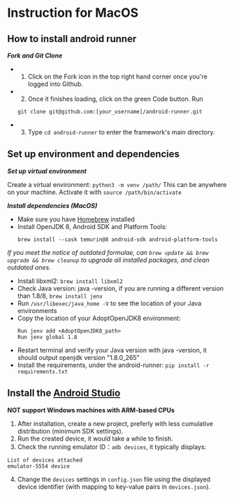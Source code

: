 # Instruction for MacOS

## How to install android runner

***Fork and Git Clone***

- 1. Click on the Fork icon in the top right hand corner once you're logged into Github.
- 2. Once it finishes loading, click on the green Code button. Run
  ```
  git clone git@github.com:[your_username]/android-runner.git
  ```
- 3. Type `cd android-runner` to enter the framework's main directory. 
## Set up environment and dependencies
***Set up virtual environment***

Create a virtual environment: `python3 -m venv /path/`
This can be anywhere on your machine. Activate it with `source /path/bin/activate`

***Install dependencies (MacOS)***

- Make sure you have [Homebrew](https://brew.sh/) installed
- Install OpenJDK 8, Android SDK and Platform Tools:
  ```
  brew install --cask temurin@8 android-sdk android-platform-tools
  ```
  
*If you meet the notice of outdated formulae, can `brew update && brew upgrade && brew cleanup` to upgrade all installed packages, and clean outdated ones.*


- Install libxml2: `brew install libxml2`
- Check Java version: java -version, if you are running a different version than 1.8/8, `brew install jenv`
- Run `/usr/libexec/java_home -V` to see the location of your Java environments
- Copy the location of your AdoptOpenJDK8 environment:
  ```
  Run jenv add <AdoptOpenJDK8_path>
  Run jenv global 1.8
  ```
- Restart terminal and verify your Java version with java -version, it should output openjdk version "1.8.0_265"
- Install the requirements, under the android-runner: `pip install -r requirements.txt`

## Install the [Android Studio](https://developer.android.com/studio/install)
**NOT support Windows machines with ARM-based CPUs**

1. After installation, create a new project, preferly with less cumulative distribution (minimum SDK settings).
2. Run the created device, it would take a while to finish.
3. Check the running emulator ID：`adb devices`, it typically displays:
```
List of devices attached 
emulator-5554 device
```
4. Change the `devices` settings in `config.json` file using the displayed device identifier (with mapping to key-value pairs in `devices.json`).

